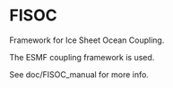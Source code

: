 FISOC
=====

Framework for Ice Sheet Ocean Coupling.

The ESMF coupling framework is used.

See doc/FISOC_manual for more info.
